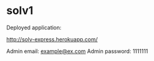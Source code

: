 # solv1

Deployed application:

http://solv-express.herokuapp.com/

Admin email: example@ex.com
Admin password: 1111111
